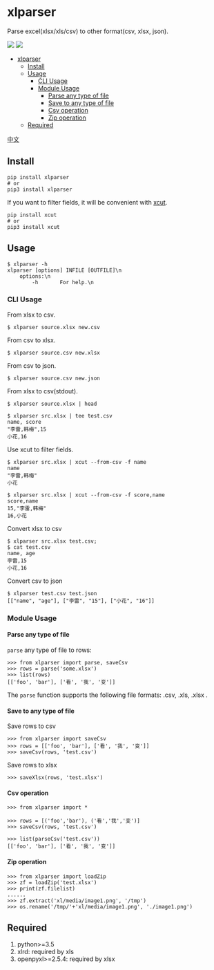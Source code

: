 # xlparser
Parse excel(xlsx/xls/csv) to other format(csv, xlsx, json).


[![](https://img.shields.io/pypi/pyversions/xlparser.svg?longCache=True)](https://pypi.org/pypi/xlparser/)
[![](https://img.shields.io/pypi/v/xlparser.svg?maxAge=36000)](https://pypi.org/pypi/xlparser/)

- [xlparser](#xlparser)
  - [Install](#install)
  - [Usage](#usage)
    - [CLI Usage](#cli-usage)
    - [Module Usage](#module-usage)
      - [Parse any type of file](#parse-any-type-of-file)
      - [Save to any type of file](#save-to-any-type-of-file)
      - [Csv operation](#csv-operation)
      - [Zip operation](#zip-operation)
  - [Required](#required)

[中文](README.zh.md)

## Install

    pip install xlparser
    # or
    pip3 install xlparser

If you want to filter fields, it will be convenient with [xcut](https://github.com/ahuigo/xcut).

    pip install xcut 
    # or
    pip3 install xcut 

## Usage

    $ xlparser -h
    xlparser [options] INFILE [OUTFILE]\n
        options:\n
            -h       For help.\n

### CLI Usage
From xlsx to csv.

    $ xlparser source.xlsx new.csv 

From csv to xlsx.

    $ xlparser source.csv new.xlsx 

From csv to json.

    $ xlparser source.csv new.json

From xlsx to csv(stdout).

    $ xlparser source.xlsx | head 

    $ xlparser src.xlsx | tee test.csv
    name, score
    "李雷,韩梅",15
    小花,16

Use xcut to filter fields.

    $ xlparser src.xlsx | xcut --from-csv -f name 
    name
    "李雷,韩梅"
    小花

    $ xlparser src.xlsx | xcut --from-csv -f score,name
    score,name
    15,"李雷,韩梅"
    16,小花

Convert xlsx to csv

    $ xlparser src.xlsx test.csv; 
    $ cat test.csv
    name, age
    李雷,15
    小花,16

Convert csv to json

    $ xlparser test.csv test.json
    [["name", "age"], ["李雷", "15"], ["小花", "16"]]

### Module Usage

#### Parse any type of file
`parse` any type of file to rows:

    >>> from xlparser import parse, saveCsv
    >>> rows = parse('some.xlsx')
    >>> list(rows)
    [['foo', 'bar'], ['看', '我', '变']]

The `parse` function supports the following file formats: .csv, .xls, .xlsx .

#### Save to any type of file
Save rows to csv

    >>> from xlparser import saveCsv
    >>> rows = [['foo', 'bar'], ['看', '我', '变']]
    >>> saveCsv(rows, 'test.csv')

Save rows to xlsx

    >>> saveXlsx(rows, 'test.xlsx')

#### Csv operation

    >>> from xlparser import *

    >>> rows = [('foo','bar'), ('看','我','变')]
    >>> saveCsv(rows, 'test.csv')

    >>> list(parseCsv('test.csv'))
    [['foo', 'bar'], ['看', '我', '变']]

#### Zip operation

    >>> from xlparser import loadZip
    >>> zf = loadZip('test.xlsx')
    >>> print(zf.filelist)
    ......
    >>> zf.extract('xl/media/image1.png', '/tmp')
    >>> os.rename('/tmp/'+'xl/media/image1.png', './image1.png')

## Required
1. python>=3.5
2. xlrd: required by xls
2. openpyxl>=2.5.4: required by xlsx
